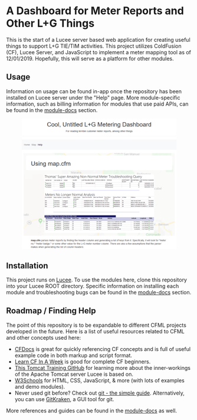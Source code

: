 # A Dashboard for Meter Reports and Other L+G Things

This is the start of a Lucee server based web application for creating useful things to support L+G TIE/TIM activities. This project utilizes ColdFusion (CF), Lucee Server, and JavaScript to implement a meter mapping tool as of 12/01/2019. Hopefully, this will serve as a platform for other modules.

## Usage

Information on usage can be found in-app once the repository has been installed on Lucee server under the "Help" page. More module-specific information, such as billing information for modules that use paid APIs, can be found in the [module-docs](./module-docs) section.

<p align="center">
  <img src="./image-resources/help-page-screenshot.png" alt="Help Page Screenshot" width="420">
</p>

## Installation

This project runs on [Lucee](https://download.lucee.org/). To use the modules here, clone this repository into your Lucee ROOT directory. Specific information on installing each module and troubleshooting bugs can be found in the [module-docs](./module-docs) section.

## Roadmap / Finding Help

The point of this repository is to be expandable to different CFML projects developed in the future. Here is a list of useful resources related to CFML and other concepts used here:

* [CFDocs](https://cfdocs.org/) is great for quickly referencing CF concepts and is full of useful example code in both markup and script format.
* [Learn CF In A Week](http://www.learncfinaweek.com/) is good for complete CF beginners.
* [This Tomcat Training GitHub](https://github.com/apache/tomcat-training) for learning more about the inner-workings of the Apache Tomcat server Lucee is based on.
* [W3Schools](https://www.w3schools.com/) for HTML, CSS, JavaScript, & more (with lots of examples and demo modules).
* Never used git before? Check out [git - the simple guide](https://rogerdudler.github.io/git-guide/). Alternatively, you can use [GitKraken](https://www.gitkraken.com/), a GUI tool for git.

More references and guides can be found in the [module-docs](./module-docs) as well.

